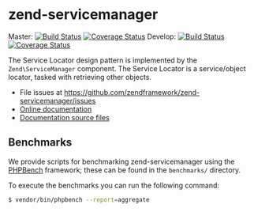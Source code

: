 # zend-servicemanager

Master:
[![Build Status](https://travis-ci.org/zendframework/zend-servicemanager.svg?branch=master)](https://travis-ci.org/zendframework/zend-servicemanager)
[![Coverage Status](https://coveralls.io/repos/zendframework/zend-servicemanager/badge.svg?branch=master)](https://coveralls.io/r/zendframework/zend-servicemanager?branch=master)
Develop:
[![Build Status](https://travis-ci.org/zendframework/zend-servicemanager.svg?branch=develop)](https://travis-ci.org/zendframework/zend-servicemanager)
[![Coverage Status](https://coveralls.io/repos/zendframework/zend-servicemanager/badge.svg?branch=develop)](https://coveralls.io/r/zendframework/zend-servicemanager?branch=develop)

The Service Locator design pattern is implemented by the `Zend\ServiceManager`
component. The Service Locator is a service/object locator, tasked with
retrieving other objects.

- File issues at https://github.com/zendframework/zend-servicemanager/issues
- [Online documentation](https://zend-servicemanager.rtfd.org)
- [Documentation source files](doc/)

## Benchmarks

We provide scripts for benchmarking zend-servicemanager using the
[PHPBench](https://github.com/phpbench/phpbench) framework; these can be
found in the `benchmarks/` directory.

To execute the benchmarks you can run the following command:

```bash
$ vendor/bin/phpbench --report=aggregate
```
